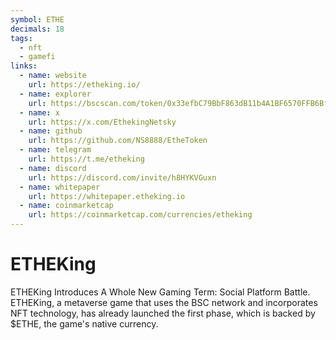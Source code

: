```yaml
---
symbol: ETHE
decimals: 18
tags:
  - nft
  - gamefi
links:
  - name: website
    url: https://etheking.io/
  - name: explorer
    url: https://bscscan.com/token/0x33efbC79BbF863dB11b4A1BF6570FFB6Bf41d0d2
  - name: x
    url: https://x.com/EthekingNetsky
  - name: github
    url: https://github.com/NS8888/EtheToken
  - name: telegram
    url: https://t.me/etheking
  - name: discord
    url: https://discord.com/invite/h8HYKVGuxn
  - name: whitepaper
    url: https://whitepaper.etheking.io
  - name: coinmarketcap
    url: https://coinmarketcap.com/currencies/etheking
---
```


# ETHEKing

ETHEKing Introduces A Whole New Gaming Term: Social Platform Battle. ETHEKing, a metaverse game that uses the BSC network and incorporates NFT technology, has already launched the first phase, which is backed by $ETHE, the game's native currency.
